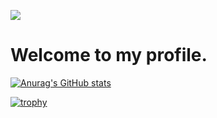 <p align="left"> <img src=https://komarev.com/ghpvc/?username=alberickmahoussi> </p>

<H1> Welcome to my profile. </H1>

[![Anurag's GitHub stats](https://github-readme-stats.vercel.app/api?username=alberick-mahoussi&show_icons=true&theme=tokyonight)](https://github.com/anuraghazra/github-readme-stats)

[![trophy](https://github-profile-trophy.vercel.app/?username=alberick-mahoussi&theme=chalk)](https://github.com/ryo-ma/github-profile-trophy)

